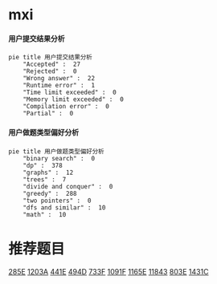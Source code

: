 # mxi

<!-- tabs:start -->



#### **用户提交结果分析**

```mermaid
pie title 用户提交结果分析
    "Accepted" :  27
    "Rejected" :  0
    "Wrong answer" :  22
    "Runtime error" :  1
    "Time limit exceeded" :  0
    "Memory limit exceeded" :  0
    "Compilation error" :  0
    "Partial" :  0
```

#### **用户做题类型偏好分析**

```mermaid
pie title 用户做题类型偏好分析
    "binary search" :  0
    "dp" :  378
    "graphs" :  12
    "trees" :  7
    "divide and conquer" :  0
    "greedy" :  288
    "two pointers" :  0
    "dfs and similar" :  10
    "math" :  10
```



<!-- tabs:end -->
# 推荐题目
[285E](https://codeforces.com/contest/285/problem/E)
[1203A](https://codeforces.com/contest/1203/problem/A)
[441E](https://codeforces.com/contest/441/problem/E)
[494D](https://codeforces.com/contest/494/problem/D)
[733F](https://codeforces.com/contest/733/problem/F)
[1091F](https://codeforces.com/contest/1091/problem/F)
[1165E](https://codeforces.com/contest/1165/problem/E)
[11843](https://codeforces.com/contest/1184/problem/3)
[803E](https://codeforces.com/contest/803/problem/E)
[1431C](https://codeforces.com/contest/1431/problem/C)
